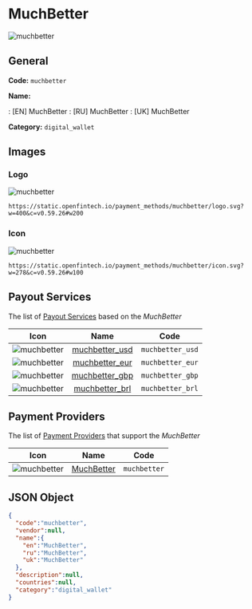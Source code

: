 
# MuchBetter 
![muchbetter](https://static.openfintech.io/payment_methods/muchbetter/logo.svg?w=400&c=v0.59.26#w200)  

## General 
**Code:** `muchbetter` 
 
**Name:** 
 
:	[EN] MuchBetter 
:	[RU] MuchBetter 
:	[UK] MuchBetter 
 
**Category:** `digital_wallet` 
 

## Images 

### Logo 
![muchbetter](https://static.openfintech.io/payment_methods/muchbetter/logo.svg?w=400&c=v0.59.26#w200)  

```
https://static.openfintech.io/payment_methods/muchbetter/logo.svg?w=400&c=v0.59.26#w200
```  

### Icon 
![muchbetter](https://static.openfintech.io/payment_methods/muchbetter/icon.svg?w=278&c=v0.59.26#w100)  

```
https://static.openfintech.io/payment_methods/muchbetter/icon.svg?w=278&c=v0.59.26#w100
```  

## Payout Services 
 
The list of [Payout Services](/payout-services/) based on the _MuchBetter_ 

|Icon|Name|Code| 
|:---:|:---:|:---:| 
|![muchbetter](https://static.openfintech.io/payout_methods/muchbetter/icon.svg?w=278&c=v0.59.26#w40) |[muchbetter_usd](/payout-services/muchbetter_usd/)|`muchbetter_usd`| 
|![muchbetter](https://static.openfintech.io/payout_methods/muchbetter/icon.svg?w=278&c=v0.59.26#w40) |[muchbetter_eur](/payout-services/muchbetter_eur/)|`muchbetter_eur`| 
|![muchbetter](https://static.openfintech.io/payout_methods/muchbetter/icon.svg?w=278&c=v0.59.26#w40) |[muchbetter_gbp](/payout-services/muchbetter_gbp/)|`muchbetter_gbp`| 
|![muchbetter](https://static.openfintech.io/payout_methods/muchbetter/icon.svg?w=278&c=v0.59.26#w40) |[muchbetter_brl](/payout-services/muchbetter_brl/)|`muchbetter_brl`| 
 

## Payment Providers 
 
The list of [Payment Providers](/payment-providers/) that support the _MuchBetter_ 

|Icon|Name|Code| 
|:---:|:---:|:---:| 
|![muchbetter](https://static.openfintech.io/payment_providers/muchbetter/icon.svg?w=278&c=v0.59.26#w100) |[MuchBetter](/payment-providers/muchbetter/)|`muchbetter`| 
 

## JSON Object 

```json
{
  "code":"muchbetter",
  "vendor":null,
  "name":{
    "en":"MuchBetter",
    "ru":"MuchBetter",
    "uk":"MuchBetter"
  },
  "description":null,
  "countries":null,
  "category":"digital_wallet"
}
```  
